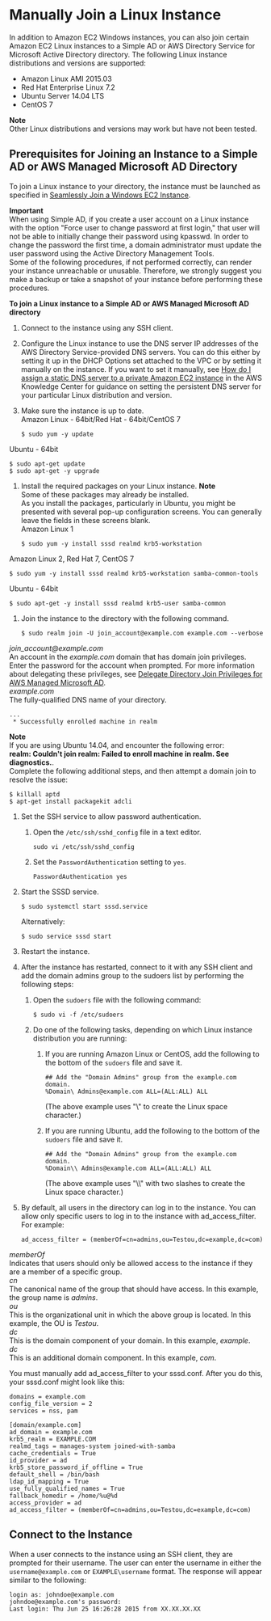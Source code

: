 # Manually Join a Linux Instance<a name="simple_ad_join_linux_instance"></a>

In addition to Amazon EC2 Windows instances, you can also join certain Amazon EC2 Linux instances to a Simple AD or AWS Directory Service for Microsoft Active Directory directory\. The following Linux instance distributions and versions are supported:
+ Amazon Linux AMI 2015\.03
+ Red Hat Enterprise Linux 7\.2
+ Ubuntu Server 14\.04 LTS
+ CentOS 7

**Note**  
Other Linux distributions and versions may work but have not been tested\.

## Prerequisites for Joining an Instance to a Simple AD or AWS Managed Microsoft AD Directory<a name="join_linux_prereq"></a>

To join a Linux instance to your directory, the instance must be launched as specified in [Seamlessly Join a Windows EC2 Instance](launching_instance.md)\. 

**Important**  
When using Simple AD, if you create a user account on a Linux instance with the option "Force user to change password at first login," that user will not be able to initially change their password using kpasswd\. In order to change the password the first time, a domain administrator must update the user password using the Active Directory Management Tools\.  
Some of the following procedures, if not performed correctly, can render your instance unreachable or unusable\. Therefore, we strongly suggest you make a backup or take a snapshot of your instance before performing these procedures\.

**To join a Linux instance to a Simple AD or AWS Managed Microsoft AD directory**

1. Connect to the instance using any SSH client\.

1. Configure the Linux instance to use the DNS server IP addresses of the AWS Directory Service\-provided DNS servers\. You can do this either by setting it up in the DHCP Options set attached to the VPC or by setting it manually on the instance\. If you want to set it manually, see [How do I assign a static DNS server to a private Amazon EC2 instance](https://aws.amazon.com/premiumsupport/knowledge-center/ec2-static-dns-rhel-centos-amazon/) in the AWS Knowledge Center for guidance on setting the persistent DNS server for your particular Linux distribution and version\.

1. Make sure the instance is up to date\.  
Amazon Linux \- 64bit/Red Hat \- 64bit/CentOS 7  

   ```
   $ sudo yum -y update
   ```  
Ubuntu \- 64bit  

   ```
   $ sudo apt-get update
   $ sudo apt-get -y upgrade
   ```

1. Install the required packages on your Linux instance\.
**Note**  
Some of these packages may already be installed\.   
As you install the packages, particularly in Ubuntu, you might be presented with several pop\-up configuration screens\. You can generally leave the fields in these screens blank\.  
Amazon Linux 1  

   ```
   $ sudo yum -y install sssd realmd krb5-workstation
   ```  
Amazon Linux 2, Red Hat 7, CentOS 7  

   ```
   $ sudo yum -y install sssd realmd krb5-workstation samba-common-tools
   ```  
Ubuntu \- 64bit  

   ```
   $ sudo apt-get -y install sssd realmd krb5-user samba-common
   ```

1. Join the instance to the directory with the following command\. 

   ```
   $ sudo realm join -U join_account@example.com example.com --verbose
   ```  
*join\_account@example\.com*  
An account in the *example\.com* domain that has domain join privileges\. Enter the password for the account when prompted\. For more information about delegating these privileges, see [Delegate Directory Join Privileges for AWS Managed Microsoft AD](directory_join_privileges.md)\.  
*example\.com*  
The fully\-qualified DNS name of your directory\.

   ```
   ...
    * Successfully enrolled machine in realm
   ```
**Note**  
If you are using Ubuntu 14\.04, and encounter the following error:   
**realm: Couldn't join realm: Failed to enroll machine in realm\. See diagnostics\.**\.   
Complete the following additional steps, and then attempt a domain join to resolve the issue:   

   ```
   $ killall aptd
   $ apt-get install packagekit adcli
   ```

1. Set the SSH service to allow password authentication\.

   1. Open the `/etc/ssh/sshd_config` file in a text editor\.

      ```
      sudo vi /etc/ssh/sshd_config
      ```

   1. Set the `PasswordAuthentication` setting to `yes`\.

      ```
      PasswordAuthentication yes
      ```

1. Start the SSSD service\.

   ```
   $ sudo systemctl start sssd.service
   ```

   Alternatively:

   ```
   $ sudo service sssd start
   ```

1. Restart the instance\.

1. After the instance has restarted, connect to it with any SSH client and add the domain admins group to the sudoers list by performing the following steps:

   1. Open the `sudoers` file with the following command:

      ```
      $ sudo vi -f /etc/sudoers
      ```

   1. Do one of the following tasks, depending on which Linux instance distribution you are running:

      1. If you are running Amazon Linux or CentOS, add the following to the bottom of the `sudoers` file and save it\.

         ```
         ## Add the "Domain Admins" group from the example.com domain.
         %Domain\ Admins@example.com ALL=(ALL:ALL) ALL
         ```

         \(The above example uses "\\<space>" to create the Linux space character\.\)

      1. If you are running Ubuntu, add the following to the bottom of the `sudoers` file and save it\.

         ```
         ## Add the "Domain Admins" group from the example.com domain.
         %Domain\\ Admins@example.com ALL=(ALL:ALL) ALL
         ```

         \(The above example uses "\\\\<space>" with two slashes to create the Linux space character\.\)

1. By default, all users in the directory can log in to the instance\. You can allow only specific users to log in to the instance with ad\_access\_filter\. For example:

   ```
   ad_access_filter = (memberOf=cn=admins,ou=Testou,dc=example,dc=com)
   ```  
*memberOf*  
Indicates that users should only be allowed access to the instance if they are a member of a specific group\.  
*cn*  
The canonical name of the group that should have access\. In this example, the group name is *admins*\.  
*ou*  
This is the organizational unit in which the above group is located\. In this example, the OU is *Testou*\.  
*dc*  
This is the domain component of your domain\. In this example, *example*\.  
*dc*  
This is an additional domain component\. In this example, *com*\.

   You must manually add ad\_access\_filter to your sssd\.conf\. After you do this, your sssd\.conf might look like this:

   ```
   domains = example.com
   config_file_version = 2 
   services = nss, pam 
   
   [domain/example.com] 
   ad_domain = example.com 
   krb5_realm = EXAMPLE.COM 
   realmd_tags = manages-system joined-with-samba 
   cache_credentials = True 
   id_provider = ad 
   krb5_store_password_if_offline = True 
   default_shell = /bin/bash 
   ldap_id_mapping = True 
   use_fully_qualified_names = True 
   fallback_homedir = /home/%u@%d 
   access_provider = ad 
   ad_access_filter = (memberOf=cn=admins,ou=Testou,dc=example,dc=com)
   ```

## Connect to the Instance<a name="simple_ad_linux_connect"></a>

When a user connects to the instance using an SSH client, they are prompted for their username\. The user can enter the username in either the `username@example.com` or `EXAMPLE\username` format\. The response will appear similar to the following:

```
login as: johndoe@example.com
johndoe@example.com's password:
Last login: Thu Jun 25 16:26:28 2015 from XX.XX.XX.XX
```